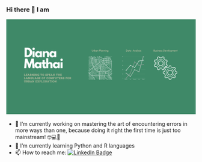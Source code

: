 ### Hi there 👋 I am
![Alt Text](./cover_image1.png)

- 🔭 I’m currently working on mastering the art of encountering errors in more ways than one, because doing it right the first time is just too mainstream! 🤓💻🚀
- 🌱 I’m currently learning Python and R languages
- 📫 How to reach me: [![LinkedIn Badge](https://img.shields.io/badge/-Diana-blue?style=flat&logo=Linkedin&logoColor=white)](https://www.linkedin.com/in/dianamathai)

